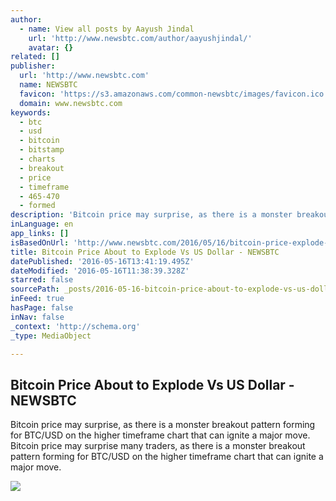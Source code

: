 ```yaml
---
author:
  - name: View all posts by Aayush Jindal
    url: 'http://www.newsbtc.com/author/aayushjindal/'
    avatar: {}
related: []
publisher:
  url: 'http://www.newsbtc.com'
  name: NEWSBTC
  favicon: 'https://s3.amazonaws.com/common-newsbtc/images/favicon.ico'
  domain: www.newsbtc.com
keywords:
  - btc
  - usd
  - bitcoin
  - bitstamp
  - charts
  - breakout
  - price
  - timeframe
  - 465-470
  - formed
description: 'Bitcoin price may surprise, as there is a monster breakout pattern forming for BTC/USD on the higher timeframe chart that can ignite a major move. Bitcoin price may surprise many traders, as there is a monster breakout pattern forming for BTC/USD on the higher timeframe chart that can ignite a major move.'
inLanguage: en
app_links: []
isBasedOnUrl: 'http://www.newsbtc.com/2016/05/16/bitcoin-price-explode-vs-us-dollar/'
title: Bitcoin Price About to Explode Vs US Dollar - NEWSBTC
datePublished: '2016-05-16T13:41:19.495Z'
dateModified: '2016-05-16T11:38:39.328Z'
starred: false
sourcePath: _posts/2016-05-16-bitcoin-price-about-to-explode-vs-us-dollar-newsbtc.md
inFeed: true
hasPage: false
inNav: false
_context: 'http://schema.org'
_type: MediaObject

---
```

<article style=""><h1>Bitcoin Price About to Explode Vs US Dollar - NEWSBTC</h1><p>Bitcoin price may surprise, as there is a monster breakout pattern forming for BTC/USD on the higher timeframe chart that can ignite a major move. Bitcoin price may surprise many traders, as there is a monster breakout pattern forming for BTC/USD on the higher timeframe chart that can ignite a major move.</p><img src="http://s3.amazonaws.com/main-newsbtc-images/2016/05/16102555/Bitcoin3.png" /></article>